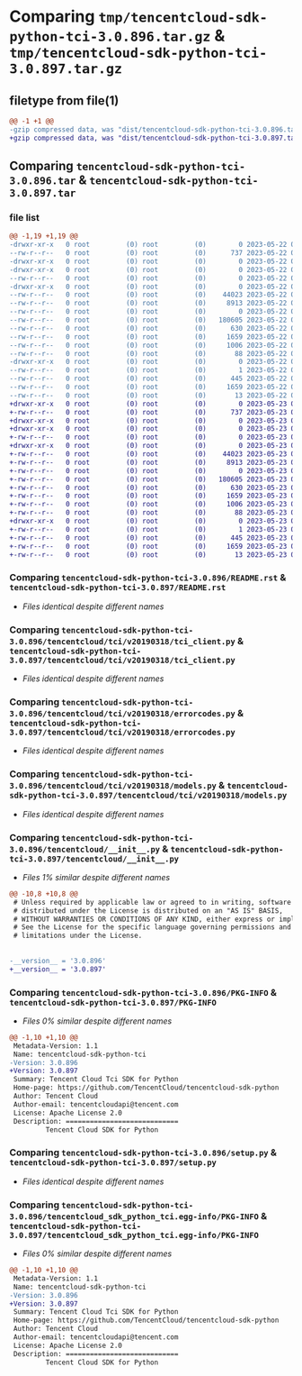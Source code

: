 # Comparing `tmp/tencentcloud-sdk-python-tci-3.0.896.tar.gz` & `tmp/tencentcloud-sdk-python-tci-3.0.897.tar.gz`

## filetype from file(1)

```diff
@@ -1 +1 @@
-gzip compressed data, was "dist/tencentcloud-sdk-python-tci-3.0.896.tar", last modified: Mon May 22 00:33:21 2023, max compression
+gzip compressed data, was "dist/tencentcloud-sdk-python-tci-3.0.897.tar", last modified: Tue May 23 02:32:13 2023, max compression
```

## Comparing `tencentcloud-sdk-python-tci-3.0.896.tar` & `tencentcloud-sdk-python-tci-3.0.897.tar`

### file list

```diff
@@ -1,19 +1,19 @@
-drwxr-xr-x   0 root         (0) root         (0)        0 2023-05-22 00:33:21.000000 tencentcloud-sdk-python-tci-3.0.896/
--rw-r--r--   0 root         (0) root         (0)      737 2023-05-22 00:33:20.000000 tencentcloud-sdk-python-tci-3.0.896/README.rst
-drwxr-xr-x   0 root         (0) root         (0)        0 2023-05-22 00:33:21.000000 tencentcloud-sdk-python-tci-3.0.896/tencentcloud/
-drwxr-xr-x   0 root         (0) root         (0)        0 2023-05-22 00:33:21.000000 tencentcloud-sdk-python-tci-3.0.896/tencentcloud/tci/
--rw-r--r--   0 root         (0) root         (0)        0 2023-05-22 00:33:20.000000 tencentcloud-sdk-python-tci-3.0.896/tencentcloud/tci/__init__.py
-drwxr-xr-x   0 root         (0) root         (0)        0 2023-05-22 00:33:21.000000 tencentcloud-sdk-python-tci-3.0.896/tencentcloud/tci/v20190318/
--rw-r--r--   0 root         (0) root         (0)    44023 2023-05-22 00:33:20.000000 tencentcloud-sdk-python-tci-3.0.896/tencentcloud/tci/v20190318/tci_client.py
--rw-r--r--   0 root         (0) root         (0)     8913 2023-05-22 00:33:20.000000 tencentcloud-sdk-python-tci-3.0.896/tencentcloud/tci/v20190318/errorcodes.py
--rw-r--r--   0 root         (0) root         (0)        0 2023-05-22 00:33:20.000000 tencentcloud-sdk-python-tci-3.0.896/tencentcloud/tci/v20190318/__init__.py
--rw-r--r--   0 root         (0) root         (0)   180605 2023-05-22 00:33:20.000000 tencentcloud-sdk-python-tci-3.0.896/tencentcloud/tci/v20190318/models.py
--rw-r--r--   0 root         (0) root         (0)      630 2023-05-22 00:33:20.000000 tencentcloud-sdk-python-tci-3.0.896/tencentcloud/__init__.py
--rw-r--r--   0 root         (0) root         (0)     1659 2023-05-22 00:33:21.000000 tencentcloud-sdk-python-tci-3.0.896/PKG-INFO
--rw-r--r--   0 root         (0) root         (0)     1006 2023-05-22 00:33:20.000000 tencentcloud-sdk-python-tci-3.0.896/setup.py
--rw-r--r--   0 root         (0) root         (0)       88 2023-05-22 00:33:21.000000 tencentcloud-sdk-python-tci-3.0.896/setup.cfg
-drwxr-xr-x   0 root         (0) root         (0)        0 2023-05-22 00:33:21.000000 tencentcloud-sdk-python-tci-3.0.896/tencentcloud_sdk_python_tci.egg-info/
--rw-r--r--   0 root         (0) root         (0)        1 2023-05-22 00:33:21.000000 tencentcloud-sdk-python-tci-3.0.896/tencentcloud_sdk_python_tci.egg-info/dependency_links.txt
--rw-r--r--   0 root         (0) root         (0)      445 2023-05-22 00:33:21.000000 tencentcloud-sdk-python-tci-3.0.896/tencentcloud_sdk_python_tci.egg-info/SOURCES.txt
--rw-r--r--   0 root         (0) root         (0)     1659 2023-05-22 00:33:21.000000 tencentcloud-sdk-python-tci-3.0.896/tencentcloud_sdk_python_tci.egg-info/PKG-INFO
--rw-r--r--   0 root         (0) root         (0)       13 2023-05-22 00:33:21.000000 tencentcloud-sdk-python-tci-3.0.896/tencentcloud_sdk_python_tci.egg-info/top_level.txt
+drwxr-xr-x   0 root         (0) root         (0)        0 2023-05-23 02:32:13.000000 tencentcloud-sdk-python-tci-3.0.897/
+-rw-r--r--   0 root         (0) root         (0)      737 2023-05-23 02:32:12.000000 tencentcloud-sdk-python-tci-3.0.897/README.rst
+drwxr-xr-x   0 root         (0) root         (0)        0 2023-05-23 02:32:13.000000 tencentcloud-sdk-python-tci-3.0.897/tencentcloud/
+drwxr-xr-x   0 root         (0) root         (0)        0 2023-05-23 02:32:13.000000 tencentcloud-sdk-python-tci-3.0.897/tencentcloud/tci/
+-rw-r--r--   0 root         (0) root         (0)        0 2023-05-23 02:32:12.000000 tencentcloud-sdk-python-tci-3.0.897/tencentcloud/tci/__init__.py
+drwxr-xr-x   0 root         (0) root         (0)        0 2023-05-23 02:32:13.000000 tencentcloud-sdk-python-tci-3.0.897/tencentcloud/tci/v20190318/
+-rw-r--r--   0 root         (0) root         (0)    44023 2023-05-23 02:32:12.000000 tencentcloud-sdk-python-tci-3.0.897/tencentcloud/tci/v20190318/tci_client.py
+-rw-r--r--   0 root         (0) root         (0)     8913 2023-05-23 02:32:12.000000 tencentcloud-sdk-python-tci-3.0.897/tencentcloud/tci/v20190318/errorcodes.py
+-rw-r--r--   0 root         (0) root         (0)        0 2023-05-23 02:32:12.000000 tencentcloud-sdk-python-tci-3.0.897/tencentcloud/tci/v20190318/__init__.py
+-rw-r--r--   0 root         (0) root         (0)   180605 2023-05-23 02:32:12.000000 tencentcloud-sdk-python-tci-3.0.897/tencentcloud/tci/v20190318/models.py
+-rw-r--r--   0 root         (0) root         (0)      630 2023-05-23 02:32:12.000000 tencentcloud-sdk-python-tci-3.0.897/tencentcloud/__init__.py
+-rw-r--r--   0 root         (0) root         (0)     1659 2023-05-23 02:32:13.000000 tencentcloud-sdk-python-tci-3.0.897/PKG-INFO
+-rw-r--r--   0 root         (0) root         (0)     1006 2023-05-23 02:32:12.000000 tencentcloud-sdk-python-tci-3.0.897/setup.py
+-rw-r--r--   0 root         (0) root         (0)       88 2023-05-23 02:32:13.000000 tencentcloud-sdk-python-tci-3.0.897/setup.cfg
+drwxr-xr-x   0 root         (0) root         (0)        0 2023-05-23 02:32:13.000000 tencentcloud-sdk-python-tci-3.0.897/tencentcloud_sdk_python_tci.egg-info/
+-rw-r--r--   0 root         (0) root         (0)        1 2023-05-23 02:32:13.000000 tencentcloud-sdk-python-tci-3.0.897/tencentcloud_sdk_python_tci.egg-info/dependency_links.txt
+-rw-r--r--   0 root         (0) root         (0)      445 2023-05-23 02:32:13.000000 tencentcloud-sdk-python-tci-3.0.897/tencentcloud_sdk_python_tci.egg-info/SOURCES.txt
+-rw-r--r--   0 root         (0) root         (0)     1659 2023-05-23 02:32:13.000000 tencentcloud-sdk-python-tci-3.0.897/tencentcloud_sdk_python_tci.egg-info/PKG-INFO
+-rw-r--r--   0 root         (0) root         (0)       13 2023-05-23 02:32:13.000000 tencentcloud-sdk-python-tci-3.0.897/tencentcloud_sdk_python_tci.egg-info/top_level.txt
```

### Comparing `tencentcloud-sdk-python-tci-3.0.896/README.rst` & `tencentcloud-sdk-python-tci-3.0.897/README.rst`

 * *Files identical despite different names*

### Comparing `tencentcloud-sdk-python-tci-3.0.896/tencentcloud/tci/v20190318/tci_client.py` & `tencentcloud-sdk-python-tci-3.0.897/tencentcloud/tci/v20190318/tci_client.py`

 * *Files identical despite different names*

### Comparing `tencentcloud-sdk-python-tci-3.0.896/tencentcloud/tci/v20190318/errorcodes.py` & `tencentcloud-sdk-python-tci-3.0.897/tencentcloud/tci/v20190318/errorcodes.py`

 * *Files identical despite different names*

### Comparing `tencentcloud-sdk-python-tci-3.0.896/tencentcloud/tci/v20190318/models.py` & `tencentcloud-sdk-python-tci-3.0.897/tencentcloud/tci/v20190318/models.py`

 * *Files identical despite different names*

### Comparing `tencentcloud-sdk-python-tci-3.0.896/tencentcloud/__init__.py` & `tencentcloud-sdk-python-tci-3.0.897/tencentcloud/__init__.py`

 * *Files 1% similar despite different names*

```diff
@@ -10,8 +10,8 @@
 # Unless required by applicable law or agreed to in writing, software
 # distributed under the License is distributed on an "AS IS" BASIS,
 # WITHOUT WARRANTIES OR CONDITIONS OF ANY KIND, either express or implied.
 # See the License for the specific language governing permissions and
 # limitations under the License.
 
 
-__version__ = '3.0.896'
+__version__ = '3.0.897'
```

### Comparing `tencentcloud-sdk-python-tci-3.0.896/PKG-INFO` & `tencentcloud-sdk-python-tci-3.0.897/PKG-INFO`

 * *Files 0% similar despite different names*

```diff
@@ -1,10 +1,10 @@
 Metadata-Version: 1.1
 Name: tencentcloud-sdk-python-tci
-Version: 3.0.896
+Version: 3.0.897
 Summary: Tencent Cloud Tci SDK for Python
 Home-page: https://github.com/TencentCloud/tencentcloud-sdk-python
 Author: Tencent Cloud
 Author-email: tencentcloudapi@tencent.com
 License: Apache License 2.0
 Description: ============================
         Tencent Cloud SDK for Python
```

### Comparing `tencentcloud-sdk-python-tci-3.0.896/setup.py` & `tencentcloud-sdk-python-tci-3.0.897/setup.py`

 * *Files identical despite different names*

### Comparing `tencentcloud-sdk-python-tci-3.0.896/tencentcloud_sdk_python_tci.egg-info/PKG-INFO` & `tencentcloud-sdk-python-tci-3.0.897/tencentcloud_sdk_python_tci.egg-info/PKG-INFO`

 * *Files 0% similar despite different names*

```diff
@@ -1,10 +1,10 @@
 Metadata-Version: 1.1
 Name: tencentcloud-sdk-python-tci
-Version: 3.0.896
+Version: 3.0.897
 Summary: Tencent Cloud Tci SDK for Python
 Home-page: https://github.com/TencentCloud/tencentcloud-sdk-python
 Author: Tencent Cloud
 Author-email: tencentcloudapi@tencent.com
 License: Apache License 2.0
 Description: ============================
         Tencent Cloud SDK for Python
```

